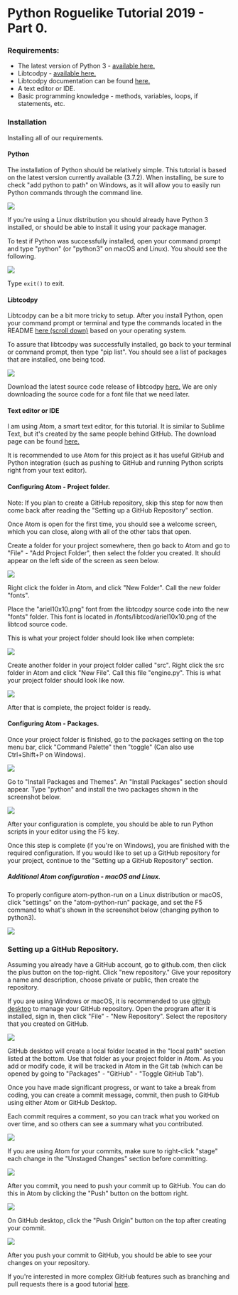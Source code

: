 # Python Roguelike Tutorial 2019 - Part 0.

### Requirements:
* The latest version of Python 3 - [available here.](https://www.python.org/downloads/)
* Libtcodpy -  [available here.](https://github.com/libtcod/python-tcod)
* Libtcodpy documentation can be found [here.](https://python-tcod.readthedocs.io/en/latest/libtcodpy.html)
* A text editor or IDE.
* Basic programming knowledge - methods, variables, loops, if statements, etc.

### Installation
Installing all of our requirements.

#### Python
The installation of Python should be relatively simple. This tutorial is based on the latest version currently available (3.7.2). When installing, be sure to check "add python to path" on Windows, as it will allow you to easily run Python commands through the command line.

![](/docs/images/part-0/python-install.PNG)

If you're using a Linux distribution you should already have Python 3 installed, or should be able to install it using your package manager.

To test if Python was successfully installed, open your command prompt and type "python" (or "python3" on macOS and Linux). You should see the following.

![](/docs/images/part-0/python-console.PNG)

Type ```exit()``` to exit.


#### Libtcodpy
Libtcodpy can be a bit more tricky to setup. After you install Python, open your command prompt or terminal and type the commands located in the README [here (scroll down)](https://github.com/libtcod/python-tcod) based on your operating system.

To assure that libtcodpy was successfully installed, go back to your terminal or command prompt, then type "pip list". You should see a list of packages that are installed, one being tcod.

 ![](/docs/images/part-0/pip-packages.PNG)

Download the latest source code release of libtcodpy [here.](https://github.com/libtcod/python-tcod/releases) We are only downloading the source code for a font file that we need later.


#### Text editor or IDE
I am using Atom, a smart text editor, for this tutorial. It is similar to Sublime Text, but it's created by the same people behind GitHub. The download page can be found [here.](https://atom.io/)

It is recommended to use Atom for this project as it has useful GitHub and Python integration (such as pushing to GitHub and running Python scripts right from your text editor).  

#### Configuring Atom - Project folder.
Note: If you plan to create a GitHub repository, skip this step for now then come back after reading the "Setting up a GitHub Repository" section.

Once Atom is open for the first time, you should see a welcome screen, which you can close, along with all of the other tabs that open.

Create a folder for your project somewhere, then go back to Atom and go to "File" - "Add Project Folder", then select the folder you created. It should appear on the left side of the screen as seen below.

![](/docs/images/part-0/empty-project-folder.PNG)

Right click the folder in Atom, and click "New Folder". Call the new folder "fonts".

Place the "ariel10x10.png" font from the libtcodpy source code into the new "fonts" folder. This font is located in /fonts/libtcod/ariel10x10.png of the libtcod source code.

This is what your project folder should look like when complete:

![](/docs/images/part-0/adding_fonts.PNG)

Create another folder in your project folder called "src". Right click the src folder in Atom and click "New File". Call this file "engine.py". This is what your project folder should look like now.

![](/docs/images/part-0/project_folder_final.PNG)

After that is complete, the project folder is ready.

#### Configuring Atom - Packages.
Once your project folder is finished, go to the packages setting on the top menu bar, click "Command Palette" then "toggle" (Can also use Ctrl+Shift+P on Windows).

![](/docs/images/part-0/command-pallete.PNG)

Go to "Install Packages and Themes". An "Install Packages" section should appear. Type "python" and install the two packages shown in the screenshot below.

![](/docs/images/part-0/packages.PNG)

After your configuration is complete, you should be able to run Python scripts in your editor using the F5 key.

Once this step is complete (if you're on Windows), you are finished with the required configuration. If you would like to set up a GitHub repository for your project, continue to the "Setting up a GitHub Repository" section.

##### Additional Atom configuration - macOS and Linux.
To properly configure atom-python-run on a Linux distribution or macOS,
click "settings" on the "atom-python-run" package, and set the F5 command to what's shown in the screenshot below (changing python to python3).

![](/docs/images/part-0/package-python3.PNG)

### Setting up a GitHub Repository.
Assuming you already have a GitHub account, go to github.com, then click the plus button on the top-right. Click "new repository." Give your repository a name and description, choose private or public, then create the repository.

If you are using Windows or macOS, it is recommended to use [github desktop](https://desktop.github.com/) to manage your GitHub repository. Open the program after it is installed, sign in, then  click "File" - "New Repository". Select the repository that you created on GitHub.

![](/docs/images/part-0/github-desktop.PNG)

GitHub desktop will create a local folder located in the "local path" section listed at the bottom. Use that folder as your project folder in Atom. As you add or modify code, it will be tracked in Atom in the Git tab (which can be opened by going to "Packages" - "GitHub" - "Toggle GitHub Tab").

Once you have made significant progress, or want to take a break from coding, you can create a commit message, commit, then push to GitHub using either Atom or GitHub Desktop.

Each commit requires a comment, so you can track what you worked on over time, and so others can see a summary what you contributed.

![](/docs/images/part-0/desktop-commit.PNG)

If you are using Atom for your commits, make sure to right-click "stage" each change in the "Unstaged Changes" section before committing.

![](/docs/images/part-0/atom-commit.PNG)

After you commit, you need to push your commit up to GitHub. You can do this in Atom by clicking the "Push" button on the bottom right.

![](/docs/images/part-0/atom-push.PNG)

On GitHub desktop, click the "Push Origin" button on the top after creating your commit.

![](/docs/images/part-0/github-push.PNG)

After you push your commit to GitHub, you should be able to see your changes on your repository.

If you're interested in more complex GitHub features such as branching and pull requests there is a good tutorial [here](https://guides.github.com/activities/hello-world/).
